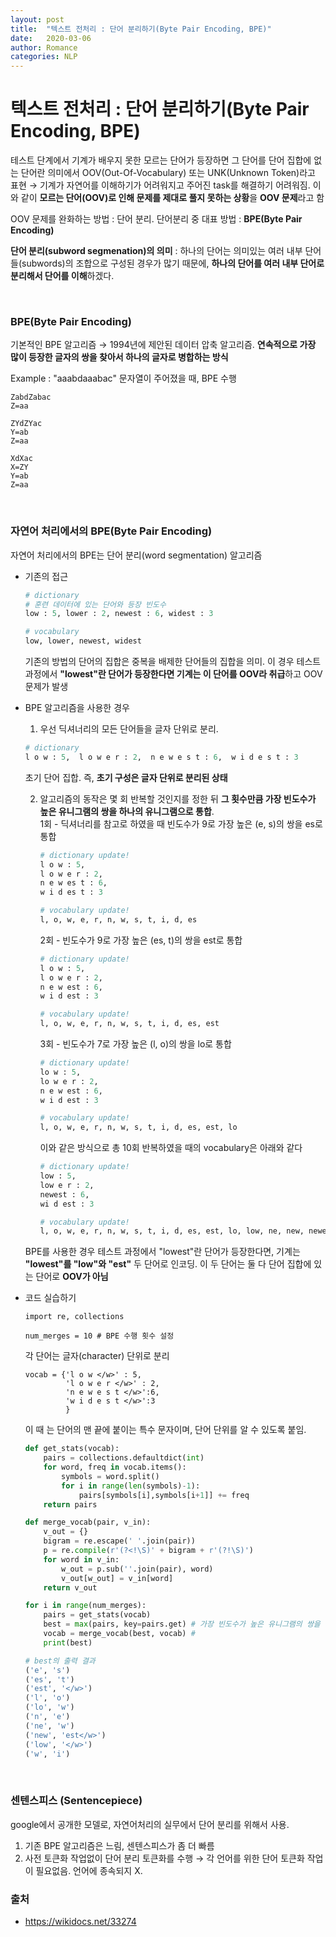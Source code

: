 ```yaml
---
layout: post
title:  "텍스트 전처리 : 단어 분리하기(Byte Pair Encoding, BPE)"
date:   2020-03-06
author: Romance
categories: NLP
---
```

# 텍스트 전처리 : 단어 분리하기(Byte Pair Encoding, BPE)

테스트 단계에서 기계가 배우지 못한 모르는 단어가 등장하면 그 단어를 단어 집합에 없는 단어란 의미에서 OOV(Out-Of-Vocabulary) 또는 UNK(Unknown Token)라고 표현 → 기계가 자연어를 이해하기가 어려워지고 주어진 task를 해결하기 어려워짐. 이와 같이 **모르는 단어(OOV)로 인해 문제를 제대로 풀지 못하는 상황**을 **OOV 문제**라고 함

OOV 문제를 완화하는 방법 : 단어 분리. 단어분리 중 대표 방법 : **BPE(Byte Pair Encoding)**

**단어 분리(subword segmenation)의 의미** :  하나의 단어는 의미있는 여러 내부 단어들(subwords)의 조합으로 구성된 경우가 많기 때문에, **하나의 단어를 여러 내부 단어로 분리해서 단어를 이해**하겠다.

<br>

### BPE(Byte Pair Encoding)

기본적인 BPE 알고리즘 → 1994년에 제안된 데이터 압축 알고리즘. **연속적으로 가장 많이 등장한 글자의 쌍을 찾아서 하나의 글자로 병합하는 방식**

Example : "aaabdaaabac" 문자열이 주어졌을 때, BPE 수행

```
ZabdZabac
Z=aa
```

```
ZYdZYac
Y=ab
Z=aa
```

```
XdXac
X=ZY
Y=ab
Z=aa
```

<br>

### 자연어 처리에서의 **BPE(Byte Pair Encoding)**

자연어 처리에서의 BPE는 단어 분리(word segmentation) 알고리즘

- 기존의 접근

  ```python
  # dictionary
  # 훈련 데이터에 있는 단어와 등장 빈도수
  low : 5, lower : 2, newest : 6, widest : 3
  ```

  ```python
  # vocabulary
  low, lower, newest, widest
  ```

  기존의 방법의 단어의 집합은 중복을 배제한 단어들의 집합을 의미. 이 경우 테스트 과정에서 **"lowest"란 단어가 등장한다면 기계는 이 단어를 OOV라 취급**하고 OOV 문제가 발생

- BPE 알고리즘을 사용한 경우

  1. 우선 딕셔너리의 모든 단어들을 글자 단위로 분리. 

  ```python
  # dictionary
  l o w : 5,  l o w e r : 2,  n e w e s t : 6,  w i d e s t : 3
  ```

  초기 단어 집합. 즉, **초기 구성은 글자 단위로 분리된 상태**

  

  2. 알고리즘의 동작은 몇 회 반복할 것인지를 정한 뒤 **그 횟수만큼 가장 빈도수가 높은 유니그램의 쌍을 하나의 유니그램으로 통합**.  
     1회 - 딕셔너리를 참고로 하였을 때 빈도수가 9로 가장 높은 (e, s)의 쌍을 es로 통합

     ```python
     # dictionary update!
     l o w : 5,
     l o w e r : 2,
     n e w es t : 6,
     w i d es t : 3
     ```

     ```python
     # vocabulary update!
     l, o, w, e, r, n, w, s, t, i, d, es
     ```

     2회 - 빈도수가 9로 가장 높은 (es, t)의 쌍을 est로 통합

     ```python
     # dictionary update!
     l o w : 5,
     l o w e r : 2,
     n e w est : 6,
     w i d est : 3
     ```

     ```python
     # vocabulary update!
     l, o, w, e, r, n, w, s, t, i, d, es, est
     ```

     3회 - 빈도수가 7로 가장 높은 (l, o)의 쌍을 lo로 통합

     ```python
     # dictionary update!
     lo w : 5,
     lo w e r : 2,
     n e w est : 6,
     w i d est : 3
     ```

     ```python
     # vocabulary update!
     l, o, w, e, r, n, w, s, t, i, d, es, est, lo
     ```

     이와 같은 방식으로 총 10회 반복하였을 때의 vocabulary은 아래와 같다

     ```python
     # dictionary update!
     low : 5,
     low e r : 2,
     newest : 6,
     wi d est : 3
     ```

     ```python
     # vocabulary update!
     l, o, w, e, r, n, w, s, t, i, d, es, est, lo, low, ne, new, newest, wi, wid, widest
     ```

  BPE를 사용한 경우 테스트 과정에서  "lowest"란 단어가 등장한다면, 기계는 **"lowest"를 "low"와 "est"** 두 단어로 인코딩. 이 두 단어는 둘 다 단어 집합에 있는 단어로 **OOV가 아님** 

- 코드 실습하기

  ```
  import re, collections
  ```

  ```
  num_merges = 10 # BPE 수행 횟수 설정
  ```

   각 단어는 글자(character) 단위로 분리

  ```
  vocab = {'l o w </w>' : 5,
           'l o w e r </w>' : 2,
           'n e w e s t </w>':6,
           'w i d e s t </w>':3
           }
  ```

  이 때 </w>는 단어의 맨 끝에 붙이는 특수 문자이며, 단어 단위를 알 수 있도록 붙임.

  ```python
  def get_stats(vocab):
      pairs = collections.defaultdict(int)
      for word, freq in vocab.items():
          symbols = word.split()
          for i in range(len(symbols)-1):
              pairs[symbols[i],symbols[i+1]] += freq
      return pairs
  
  def merge_vocab(pair, v_in):
      v_out = {}
      bigram = re.escape(' '.join(pair))
      p = re.compile(r'(?<!\S)' + bigram + r'(?!\S)')
      for word in v_in:
          w_out = p.sub(''.join(pair), word)
          v_out[w_out] = v_in[word]
      return v_out
  
  for i in range(num_merges):
      pairs = get_stats(vocab)
      best = max(pairs, key=pairs.get) # 가장 빈도수가 높은 유니그램의 쌍을 반환
      vocab = merge_vocab(best, vocab) # 
      print(best)
  ```

  ```python
  # best의 출력 결과
  ('e', 's')
  ('es', 't')
  ('est', '</w>')
  ('l', 'o')
  ('lo', 'w')
  ('n', 'e')
  ('ne', 'w')
  ('new', 'est</w>')
  ('low', '</w>')
  ('w', 'i')
  ```

<br>

### 센텐스피스 **(Sentencepiece)**

google에서 공개한 모델로, 자연어처리의 실무에서 단어 분리를 위해서 사용.

1. 기존 BPE 알고리즘은 느림, 센텐스피스가 좀 더 빠름
2. 사전 토큰화 작업없이 단어 분리 토큰화를 수행 → 각 언어를 위한 단어 토큰화 작업이 필요없음. 언어에 종속되지 X.

### 출처 
- https://wikidocs.net/33274
